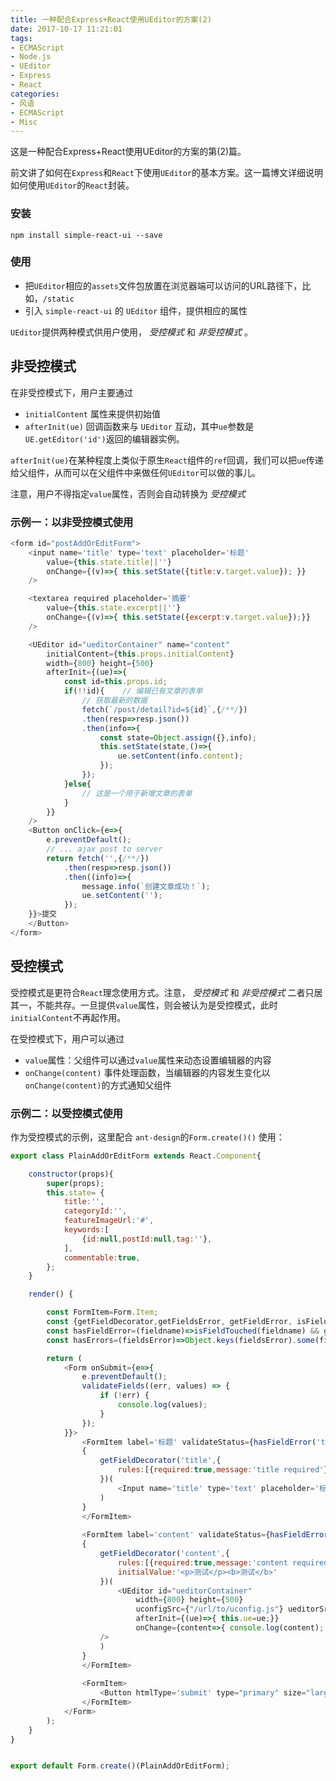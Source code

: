 ```yaml
---
title: 一种配合Express+React使用UEditor的方案(2)
date: 2017-10-17 11:21:01
tags:
- ECMAScript
- Node.js
- UEditor
- Express
- React
categories:
- 风语
- ECMAScript
- Misc
---
```


这是一种配合Express+React使用UEditor的方案的第(2)篇。

前文讲了如何在`Express`和`React`下使用`UEditor`的基本方案。这一篇博文详细说明如何使用`UEditor`的`React`封装。

### 安装

```
npm install simple-react-ui --save
```

### 使用

* 把`UEditor`相应的`assets`文件包放置在浏览器端可以访问的URL路径下，比如，`/static`
* 引入 `simple-react-ui` 的 `UEditor` 组件，提供相应的属性

`UEditor`提供两种模式供用户使用， *受控模式*  和 *非受控模式* 。 

## 非受控模式

在非受控模式下，用户主要通过
* `initialContent` 属性来提供初始值
* `afterInit(ue)` 回调函数来与 `UEditor` 互动，其中`ue`参数是`UE.getEditor('id')`返回的编辑器实例。

`afterInit(ue)`在某种程度上类似于原生`React`组件的`ref`回调，我们可以把`ue`传递给父组件，从而可以在父组件中来做任何`UEditor`可以做的事儿。

注意，用户不得指定`value`属性，否则会自动转换为 *受控模式*

<!-- more -->

### 示例一：以非受控模式使用

```js
<form id="postAddOrEditForm">
    <input name='title' type='text' placeholder='标题' 
        value={this.state.title||''} 
        onChange={(v)=>{ this.setState({title:v.target.value}); }}
    />

    <textarea required placeholder='摘要' 
        value={this.state.excerpt||''} 
        onChange={(v)=>{ this.setState({excerpt:v.target.value});}} 
    />

    <UEditor id="ueditorContainer" name="content" 
        initialContent={this.props.initialContent} 
        width={800} height={500} 
        afterInit={(ue)=>{
            const id=this.props.id;
            if(!!id){    // 编辑已有文章的表单
                // 获取最新的数据
                fetch(`/post/detail?id=${id}`,{/**/})
                .then(resp=>resp.json())
                .then(info=>{
                    const state=Object.assign({},info);
                    this.setState(state,()=>{
                        ue.setContent(info.content);
                    });
                });
            }else{ 
                // 这是一个用于新增文章的表单
            }
        }} 
    /> 
    <Button onClick={e=>{
        e.preventDefault();
        // ... ajax post to server
        return fetch('',{/**/})
            .then(resp=>resp.json())
            .then((info)=>{
                message.info(`创建文章成功！`);
                ue.setContent('');
            });
    }}>提交
    </Button>
</form>
```

## 受控模式

受控模式是更符合`React`理念使用方式。注意， *受控模式* 和 *非受控模式* 二者只居其一，不能共存。一旦提供`value`属性，则会被认为是受控模式，此时`initialContent`不再起作用。

在受控模式下，用户可以通过
* `value`属性：父组件可以通过`value`属性来动态设置编辑器的内容
* `onChange(content)` 事件处理函数，当编辑器的内容发生变化以`onChange(content)`的方式通知父组件

### 示例二：以受控模式使用

作为受控模式的示例，这里配合 `ant-design`的`Form.create()()` 使用：
```javascript
export class PlainAddOrEditForm extends React.Component{

    constructor(props){
        super(props);
        this.state= {
            title:'',
            categoryId:'',
            featureImageUrl:'#',
            keywords:[
                {id:null,postId:null,tag:''},
            ],
            commentable:true,
        };
    }

    render() {

        const FormItem=Form.Item;
        const {getFieldDecorator,getFieldsError, getFieldError, isFieldTouched,validateFields}=this.props.form;
        const hasFieldError=(fieldname)=>isFieldTouched(fieldname) && getFieldError(fieldname);
        const hasErrors=(fieldsError)=>Object.keys(fieldsError).some(field => fieldsError[field]);

        return (
            <Form onSubmit={e=>{
                e.preventDefault();
                validateFields((err, values) => {
                    if (!err) {
                        console.log(values);
                    }
                });
            }}>
                <FormItem label='标题' validateStatus={hasFieldError('title')} help={hasFieldError('title')||''} >
                {
                    getFieldDecorator('title',{
                        rules:[{required:true,message:'title required'}],
                    })(
                        <Input name='title' type='text' placeholder='标题'/>
                    )
                }
                </FormItem>
            
                <FormItem label='content' validateStatus={hasFieldError('content')} help={hasFieldError('content')||''} >
                {
                    getFieldDecorator('content',{
                        rules:[{required:true,message:'content required'}],
                        initialValue:'<p>测试</p><b>测试</b>'
                    })(
                        <UEditor id="ueditorContainer" 
                            width={800} height={500} 
                            uconfigSrc={"/url/to/uconfig.js"} ueditorSrc={"/url/to/ueditor.js"}
                            afterInit={(ue)=>{ this.ue=ue;}} 
                            onChange={content=>{ console.log(content); }}
                    /> 
                    )
                }
                </FormItem>
  
                <FormItem>
                    <Button htmlType='submit' type="primary" size="large" disabled={hasErrors(getFieldsError())}>Submit</Button>
                </FormItem>
            </Form>
        );
    }
}


export default Form.create()(PlainAddOrEditForm);
```